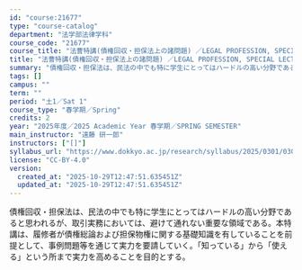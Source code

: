 ```yaml
---
id: "course:21677"
type: "course-catalog"
department: "法学部法律学科"
course_code: "21677"
course_title: "法曹特講(債権回収・担保法上の諸問題) ／LEGAL PROFESSION, SPECIAL LECTURE"
title: "法曹特講(債権回収・担保法上の諸問題) ／LEGAL PROFESSION, SPECIAL LECTURE"
summary: "債権回収・担保法は、民法の中でも特に学生にとってはハードルの高い分野であると思われるが、取引実務においては、避けて通れない重要な領域である。本特講は、履修者が債権総論および担保物権に関する基礎知識を有していることを前提として、事例問題等を通…"
tags: []
campus: ""
term: ""
period: "土1／Sat 1"
course_type: "春学期／Spring"
credits: 2
year: "2025年度／2025 Academic Year 春学期／SPRING SEMESTER"
main_instructor: "遠藤 研一郎"
instructors: ["[]"]
syllabus_url: "https://www.dokkyo.ac.jp/research/syllabus/2025/0301/0301_21677_ja_JP.html"
license: "CC-BY-4.0"
version:
  created_at: "2025-10-29T12:47:51.635451Z"
  updated_at: "2025-10-29T12:47:51.635451Z"
---
```

債権回収・担保法は、民法の中でも特に学生にとってはハードルの高い分野であると思われるが、取引実務においては、避けて通れない重要な領域である。本特講は、履修者が債権総論および担保物権に関する基礎知識を有していることを前提として、事例問題等を通じて実力を要請していく。「知っている」から「使える」という所まで実力を高めることを目的とする。
